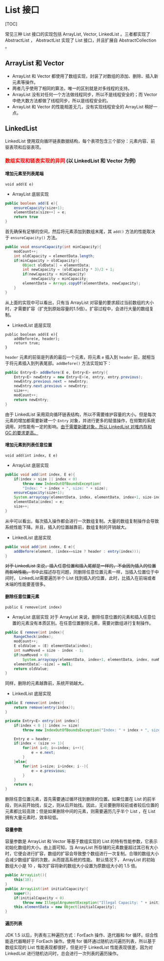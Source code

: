 # List 接口
[TOC]

常见三种 List 接口的实现包括 ArrayList, Vector, LinkedList 。三者都实现了 AbstractList ， AbstractList 实现了 List 接口，并且扩展自 AbstractCollection 。
## ArrayList 和 Vector 
- ArrayList 和 Vector 都使用了数组实现，封装了对数组的添加、删除、插入新元素等操作。
- 两者几乎使用了相同的算法，唯一的区别就是对多线程的支持。
- ArrayList 没有对任何一个方法做线程同步，所以不是线程安全的；而 Vector 中绝大数方法都做了线程同步，所以是线程安全的。
- ArrayList 和 Vector 的性能相差无几，没有实现线程安全的 ArrayList 稍好一点。

## LinkedList 
LinkedList 使用双向循环链表数据结构，每个表项包含三个部分：元素内容、前驱表项和后驱表项。

### <font color="red">数组实现和链表实现的异同 </font>(以 LinkedList 和 Vector 为例)
#### 增加元素至列表尾端
`void add(E e)`

- ArrayList 底层实现
``` java 
public boolean add(E e){
    ensureCapacity(size+1);
    elementData[size++] = e;
    return true
}
```
首先确保有足够的空间，然后将元素添加到数组末尾，其 `add()` 方法的性能取决于 `ensureCapacity()` 方法。
``` java
public void ensureCapacity(int minCapacity){
    modCount++;
    int oldCapacity = elementData.length;
    if(minCapacity > oldCapacity){
        Object oldData[] = elementData;
        int newCapacity = (oldCapacity * 3)/2 + 1;
        if(newCapacity < minCapacity)
            newCapacity = minCapacity;
        elementData = Arrays.copyOf(elementData, newCapacity);
    }
}
```
从上面的实现中可以看出，只有当 ArrayList 对容量的要求超过当前数组的大小时，才需要扩容（扩充到原始容量的1.5倍）。扩容过程中，会进行大量的数组复制。

- LinkedList 底层实现
```
public boolean add(E e){
    addBefore(e, header);
    return true;
}
```
`header` 元素的前驱是列表的最后一个元素，将元素 `e` 插入到 `header` 前，就相当于将元素插入到列表尾部。`addBefore()` 方法实现如下：
```java 
public Entry<E> addBefore(E e, Entry<E> entry){
    Entry<E> newEntry = new Entry<E>(e, entry, entry.previous);
    newEntry.previous.next = newEntry;
    newEntry.next.previous = newEntry;
    size++;
    modCount++;
    return newEntry;
}
```
由于 LinkedList 采用双向循环链表结构，所以不需要维护容量的大小。但是每次元素的增加都需要新建一个 `Entry` 对象，并进行更多的赋值操作，在频繁的系统调用，对性能有一定的影响。<u>由于需要新建对象，所以 LinkedList 对堆内存和 GC 的要求更高。</u>

#### 增加元素到列表任意位置
`void add(int index, E e)`

- ArrayList 底层实现
```java
public void add(int index, E e){
    if(index > size || index < 0)
        throw new IndexOutOfBoundsException(
        "Index: " + index + ", size: " + size);
    ensureCapacity(size+1);
    System.arraycopy(elementData, index, elementData, index+1, size-index);
    elementData[index] = e;
    size++;
}
```
从中可以看出，每次插入操作都会进行一次数组复制。大量的数组复制操作会导致系统性能下降。并且，插入的位置越靠前，数组复制的开销越大。

- LinkedList 底层实现
```java
public void add(int index, E e){
    addBefore(element, (index==size ? header : entry(index)));
}
```
<del>对于 LinkedList 来说，插入任意位置和插入尾部是一样的，不会因为插入的位置而影响性能。</del>书中此描述存在问题，同删除任意位置元素一样，当插入位置位于中间时， LinkedList需要遍历半个 List 找到插入的位置，此时，比插入在前端或者末端的性能要差很多。

#### 删除任意位置元素
`public E remove(int index)`

- ArrayList 底层实现
对于 ArrayList 来说，删除任意位置的元素和插入任意位置的元素没有本质区别。在任意位置删除元素，需要对数组进行复制操作。
```java
public E remove(int index){
    RangeCheck(index);
    modCount++;
    E oldValue = (E) elementData[index];
    int numMoved = size - index - 1;
    if(numMoved > 0)
        System.arraycopy(elementData, index+1, elementData, index, numMoved);
    elementData[--size] = null;
    return oldValue;
}
```
同样，删除的元素越靠前，系统开销越大。

- LinkedList 底层实现
```java
public E remove(int index){
    return remove(entry(index));
}

private Entry<E> entry(int index){
    if(index < 0 || index >= size)
        throw new IndexOutOfBoundsException("Index: " + index + ", size: " + size);

    Entry e = header;
    if(index < (size >> 1){
        for(int i=0; i<=index; i++){
            e = e.next;
        }
    }else{
        for(int i=size; i>index; i--){
            e = e.presvious;
        }
    }
    return e;
}
```
删除任意位置元素，首先需要通过循环找到删除的位置。如果位置在 List 的前半段，则从前开始找，反之，则从后开始找。因此，无论要删除较前或者较后位置的元素都比较高效；但是如果删除中间的元素，则需要遍历几乎半个 List ，在 List 拥有大量元素时，效率较低。
#### 容量参数
容量参数是 ArrayList 和 Vector 等基于数组实现的 List 的特有性能参数，它表示初始化数组的大小。由上面可知，当 ArrayList 所存储的元素数量超过其已有大小时，它便会进行扩容，数组的扩容会导致整个数组进行一次复制。合理的数组大小会减少数组扩容的次数，从而提高系统的性能。
默认情况下， ArrayList 的初始数组大小是 10 ，每次扩容将新的数组大小设置为原数组大小的 1.5 倍。
```java
public ArrayList(){
    this(10);
}
public ArrayList(int initialCapacity){
    super();
    if(initialCapacity < 0)
        throw new IllegalArgumentException("Illegal Capacity: " + initialCapacity);
    this.elementData = new Object[initialCapacity];
}
```
#### 遍历列表
JDK 1.5 以后，列表有三种遍历方式：ForEach 操作、迭代器和 for 循环。综合性能迭代器略好于 ForEach 操作。使用 for 循环通过随机访问遍历列表，所以基于数组实现的 List 性能表现都很好，但是对于 LinkedList 性能表现很差，因为对 LinkedList 进行随机访问时，总会进行一次列表的遍历操作。
